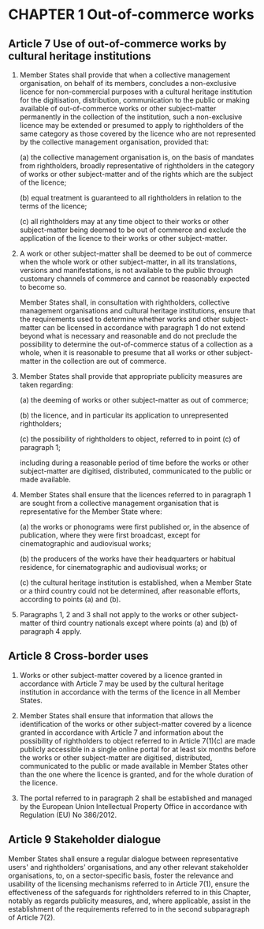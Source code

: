 # CHAPTER 1 Out-of-commerce works

## Article 7 Use of out-of-commerce works by cultural heritage institutions

1. Member States shall provide that when a collective management organisation, on behalf of its members, concludes a non-exclusive licence for non-commercial purposes with a cultural heritage institution for the digitisation, distribution, communication to the public or making available of out-of-commerce works or other subject-matter permanently in the collection of the institution, such a non-exclusive licence may be extended or presumed to apply to rightholders of the same category as those covered by the licence who are not represented by the collective management organisation, provided that:

    (a) the collective management organisation is, on the basis of mandates from rightholders, broadly representative of rightholders in the category of works or other subject-matter and of the rights which are the subject of the licence;
    
    (b) equal treatment is guaranteed to all rightholders in relation to the terms of the licence;
    
    (c) all rightholders may at any time object to their works or other subject-matter being deemed to be out of commerce and exclude the application of the licence to their works or other subject-matter.
  
2. A work or other subject-matter shall be deemed to be out of commerce when the whole work or other subject-matter, in all its translations, versions and manifestations, is not available to the public through customary channels of commerce and cannot be reasonably expected to become so.

    Member States shall, in consultation with rightholders, collective management organisations and cultural heritage institutions, ensure that the requirements used to determine whether works and other subject-matter can be licensed in accordance with paragraph 1 do not extend beyond what is necessary and reasonable and do not preclude the possibility to determine the out-of-commerce status of a collection as a whole, when it is reasonable to presume that all works or other subject-matter in the collection are out of commerce.

3. Member States shall provide that appropriate publicity measures are taken regarding:

    (a) the deeming of works or other subject-matter as out of commerce;
    
    (b) the licence, and in particular its application to unrepresented rightholders;
    
    (c) the possibility of rightholders to object, referred to in point (c) of paragraph 1;

    including during a reasonable period of time before the works or other subject-matter are digitised, distributed, communicated to the public or made available.

4. Member States shall ensure that the licences referred to in paragraph 1 are sought from a collective management organisation that is representative for the Member State where:

    (a) the works or phonograms were first published or, in the absence of publication, where they were first broadcast, except for cinematographic and audiovisual works;

    (b) the producers of the works have their headquarters or habitual residence, for cinematographic and audiovisual works; or

    (c) the cultural heritage institution is established, when a Member State or a third country could not be determined, after reasonable efforts, according to points (a) and (b).

5. Paragraphs 1, 2 and 3 shall not apply to the works or other subject-matter of third country nationals except where points (a) and (b) of paragraph 4 apply.

## Article 8 Cross-border uses

1. Works or other subject-matter covered by a licence granted in accordance with Article 7 may be used by the cultural heritage institution in accordance with the terms of the licence in all Member States.

2. Member States shall ensure that information that allows the identification of the works or other subject-matter covered by a licence granted in accordance with Article 7 and information about the possibility of rightholders to object referred to in Article 7(1)(c) are made publicly accessible in a single online portal for at least six months before the works or other subject-matter are digitised, distributed, communicated to the public or made available in Member States other than the one where the licence is granted, and for the whole duration of the licence.

3. The portal referred to in paragraph 2 shall be established and managed by the European Union Intellectual Property Office in accordance with Regulation (EU) No 386/2012.

## Article 9 Stakeholder dialogue

Member States shall ensure a regular dialogue between representative users' and rightholders' organisations, and any other relevant stakeholder organisations, to, on a sector-specific basis, foster the relevance and usability of the licensing mechanisms referred to in Article 7(1), ensure the effectiveness of the safeguards for rightholders referred to in this Chapter, notably as regards publicity measures, and, where applicable, assist in the establishment of the requirements referred to in the second subparagraph of Article 7(2).
